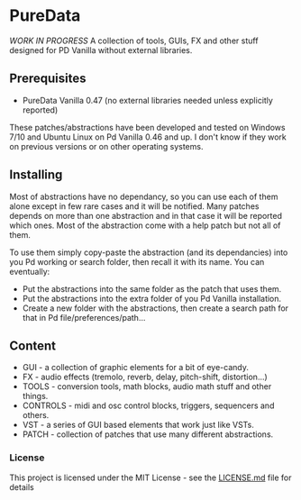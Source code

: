 # PureData

_WORK IN PROGRESS_ A collection of tools, GUIs, FX and other stuff designed for PD Vanilla without external libraries.

## Prerequisites

* PureData Vanilla 0.47 (no external libraries needed unless explicitly reported)

These patches/abstractions have been developed and tested on Windows 7/10 and Ubuntu Linux on Pd Vanilla 0.46 and up. I don't know if they work on previous versions or on other operating systems.

## Installing

Most of abstractions have no dependancy, so you can use each of them alone except in few rare cases and it will be notified. Many patches depends on more than one abstraction and in that case it will be reported which ones. Most of the abstraction come with a help patch but not all of them.

To use them simply copy-paste the abstraction (and its dependancies) into you Pd working or search folder, then recall it with its name. You can eventually:
* Put the abstractions into the same folder as the patch that uses them.
* Put the abstractions into the extra folder of you Pd Vanilla installation.
* Create a new folder with the abstractions, then create a search path for that in Pd file/preferences/path...

## Content

* GUI - a collection of graphic elements for a bit of eye-candy.
* FX - audio effects (tremolo, reverb, delay, pitch-shift, distortion...)
* TOOLS - conversion tools, math blocks, audio math stuff and other things.
* CONTROLS - midi and osc control blocks, triggers, sequencers and others.
* VST - a series of GUI based elements that work just like VSTs.
* PATCH - collection of patches that use many different abstractions.

### License
This project is licensed under the MIT License - see the [LICENSE.md](LICENSE.md) file for details

